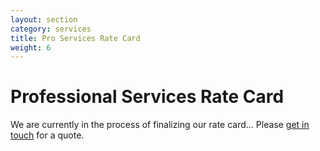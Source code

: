 ```yaml
---
layout: section
category: services
title: Pro Services Rate Card
weight: 6
---
```


# Professional Services Rate Card

We are currently in the process of finalizing our rate card... Please [get in touch][contact] for a quote.

[contact]: /about/index.html